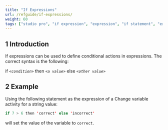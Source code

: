 ```yaml
---
title: "If Expressions"
url: /refguide/if-expressions/
weight: 60
tags: ["studio pro", "if expression", "expression", "if statement", "expressions"]
---
```


## 1 Introduction

If expressions can be used to define conditional actions in expressions. The correct syntax is the following:

if _`<condition>`_ then _`<a value>`_ else _`<other value>`_

## 2 Example

Using the following statement as the expression of a Change variable activity for a string value:

```java
if 7 > 6 then 'correct' else 'incorrect'
```

will set the value of the variable to `correct`.
